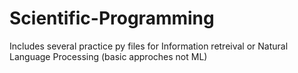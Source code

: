 # Scientific-Programming
Includes several practice py files for Information retreival or Natural Language Processing (basic approches not ML)
